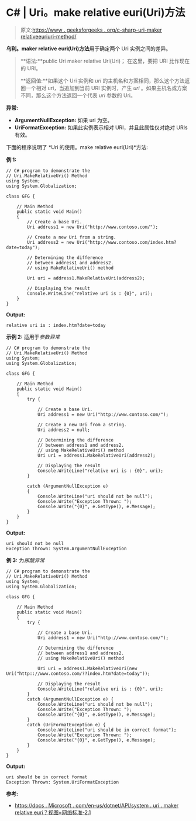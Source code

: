 # C# | Uri。make relative euri(Uri)方法

> 原文:[https://www . geeksforgeeks . org/c-sharp-uri-maker relativeeuriuri-method/](https://www.geeksforgeeks.org/c-sharp-uri-makerelativeuriuri-method/)

**乌利。maker relative euri(Uri)方法**用于确定两个 Uri 实例之间的差异。

> **语法:**public Uri maker relative Uri(Uri)；
> 在这里，要把 URI 比作现在的 URI。
> 
> **返回值:**如果这个 Uri 实例和 *uri* 的主机名和方案相同，那么这个方法返回一个相对 uri，当追加到当前 URI 实例时，产生 *uri* 。如果主机名或方案不同，那么这个方法返回一个代表 *uri* 参数的 Uri。

**异常:**

*   **ArgumentNullException:** 如果 uri 为空。
*   **UriFormatException:** 如果此实例表示相对 URI，并且此属性仅对绝对 URIs 有效。

下面的程序说明了 *Uri 的使用。make relative euri(Uri)*方法:

**例 1:**

```
// C# program to demonstrate the
// Uri.MakeRelativeUri() Method
using System;
using System.Globalization;

class GFG {

    // Main Method
    public static void Main()
    {
        // Create a base Uri.
        Uri address1 = new Uri("http://www.contoso.com/");

        // Create a new Uri from a string.
        Uri address2 = new Uri("http://www.contoso.com/index.htm?date=today");

        // Determining the difference 
        // between address1 and address2.
        // using MakeRelativeUri() method

        Uri uri = address1.MakeRelativeUri(address2);

        // Displaying the result
        Console.WriteLine("relative uri is : {0}", uri);
    }
}
```

**Output:**

```
relative uri is : index.htm?date=today

```

**示例 2:** 适用于*参数异常*

```
// C# program to demonstrate the
// Uri.MakeRelativeUri() Method
using System;
using System.Globalization;

class GFG {

    // Main Method
    public static void Main()
    {
        try {

            // Create a base Uri.
            Uri address1 = new Uri("http://www.contoso.com/");

            // Create a new Uri from a string.
            Uri address2 = null;

            // Determining the difference 
            // between address1 and address2.
            // using MakeRelativeUri() method
            Uri uri = address1.MakeRelativeUri(address2);

            // Displaying the result
            Console.WriteLine("relative uri is : {0}", uri);
        }

        catch (ArgumentNullException e) 
        {
            Console.WriteLine("uri should not be null");
            Console.Write("Exception Thrown: ");
            Console.Write("{0}", e.GetType(), e.Message);
        }
    }
}
```

**Output:**

```
uri should not be null
Exception Thrown: System.ArgumentNullException

```

**例 3:** 为*尿酸异常*

```
// C# program to demonstrate the
// Uri.MakeRelativeUri() Method
using System;
using System.Globalization;

class GFG {

    // Main Method
    public static void Main()
    {
        try {

            // Create a base Uri.
            Uri address1 = new Uri("http://www.contoso.com/");

            // Determining the difference
            // between address1 and address2.
            // using MakeRelativeUri() method

            Uri uri = address1.MakeRelativeUri(new Uri("http:://www.contoso.com/??index.htm?date=today"));

            // Displaying the result
            Console.WriteLine("relative uri is : {0}", uri);
        }
        catch (ArgumentNullException e) {
            Console.WriteLine("uri should not be null");
            Console.Write("Exception Thrown: ");
            Console.Write("{0}", e.GetType(), e.Message);
        }
        catch (UriFormatException e) {
            Console.WriteLine("uri should be in correct format");
            Console.Write("Exception Thrown: ");
            Console.Write("{0}", e.GetType(), e.Message);
        }
    }
}
```

**Output:**

```
uri should be in correct format
Exception Thrown: System.UriFormatException

```

**参考:**

*   [https://docs . Microsoft . com/en-us/dotnet/API/system . uri . maker relative euri？视图=网络标准-2.1](https://docs.microsoft.com/en-us/dotnet/api/system.uri.makerelativeuri?view=netstandard-2.1)